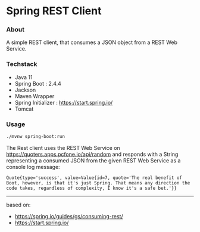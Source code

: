 # Spring REST Client

### About
A simple REST client, that consumes a JSON object from a REST Web Service.

### Techstack
* Java 11
* Spring Boot : 2.4.4
* Jackson
* Maven Wrapper
* Spring Initializer : https://start.spring.io/
* Tomcat

### Usage
```sh
./mvnw spring-boot:run
```


The Rest client uses the REST Web Service on https://quoters.apps.pcfone.io/api/random and 
responds with a String representing a consumed JSON from the given REST Web Service as a console log message:

```
Quote{type='success', value=Value{id=7, quote='The real benefit of Boot, however, is that it's just Spring. That means any direction the code takes, regardless of complexity, I know it's a safe bet.'}}
```

---

based on:

* https://spring.io/guides/gs/consuming-rest/
* https://start.spring.io/
